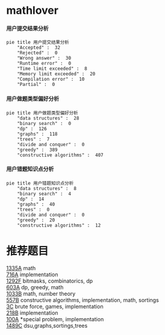 # mathlover

<!-- tabs:start -->



#### **用户提交结果分析**

```mermaid
pie title 用户提交结果分析
    "Accepted" :  32
    "Rejected" :  0
    "Wrong answer" :  30
    "Runtime error" :  0
    "Time limit exceeded" :  8
    "Memory limit exceeded" :  20
    "Compilation error" :  10
    "Partial" :  0
```

#### **用户做题类型偏好分析**

```mermaid
pie title 用户做题类型偏好分析
    "data structures" :  28
    "binary search" :  0
    "dp" :  126
    "graphs" :  118
    "trees" :  7
    "divide and conquer" :  0
    "greedy" :  389
    "constructive algorithms" :  407
```
#### **用户错题知识点分析**

```mermaid
pie title 用户错题知识点分析
    "data structures" :  8
    "binary search" :  4
    "dp" :  14
    "graphs" :  40
    "trees" :  0
    "divide and conquer" :  0
    "greedy" :  20
    "constructive algorithms" :  12
```



<!-- tabs:end -->
# 推荐题目
[1335A](https://codeforces.com/contest/1335/problem/A)		math		  
[716A](https://codeforces.com/contest/716/problem/A)		implementation		  
[1292F](https://codeforces.com/contest/1292/problem/F)		bitmasks,
                        combinatorics,
                        dp		  
[603A](https://codeforces.com/contest/603/problem/A)		dp,
                        greedy,
                        math		  
[1033B](https://codeforces.com/contest/1033/problem/B)		math,
                        number theory		  
[557B](https://codeforces.com/contest/557/problem/B)		constructive algorithms,
                        implementation,
                        math,
                        sortings		  
[3C](https://codeforces.com/contest/3/problem/C)		brute force,
                        games,
                        implementation		  
[218B](https://codeforces.com/contest/218/problem/B)		implementation		  
[100A](https://codeforces.com/contest/100/problem/A)		*special problem,
                        implementation		  
[1489C](https://codeforces.com/contest/1489/problem/C)		dsu,graphs,sortings,trees		  
